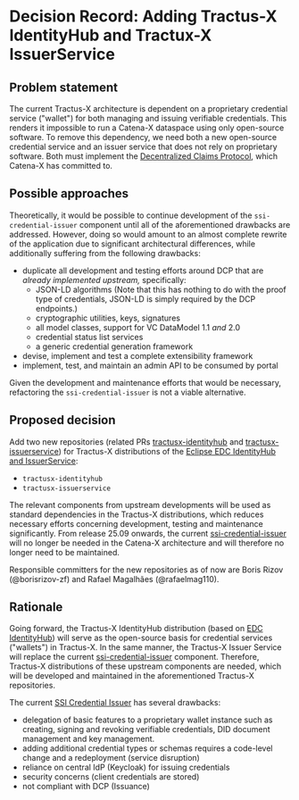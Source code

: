 <!--
#######################################################################

Tractus-X - Special Interest Group (SIG) Architecture

Copyright (c) 2025 Contributors to the Eclipse Foundation

See the NOTICE file(s) distributed with this work for additional
information regarding copyright ownership.

This work is made available under the terms of the
Creative Commons Attribution 4.0 International (CC-BY-4.0) license,
which is available at
https://creativecommons.org/licenses/by/4.0/legalcode.

SPDX-License-Identifier: CC-BY-4.0

#######################################################################
-->

# Decision Record: Adding Tractus-X IdentityHub and Tractux-X IssuerService

## Problem statement

The current Tractus-X architecture is dependent on a proprietary credential service ("wallet") for both managing and issuing verifiable credentials.
This renders it impossible to run a Catena-X dataspace using only open-source software.
To remove this dependency, we need both a new open-source credential service and an issuer service that does not rely on proprietary software.
Both must implement the [Decentralized Claims Protocol](https://eclipse-dataspace-dcp.github.io/decentralized-claims-protocol/), which Catena-X has committed to.

## Possible approaches

Theoretically, it would be possible to continue development of the `ssi-credential-issuer` component until all of the aforementioned drawbacks are addressed.
However, doing so would amount to an almost complete rewrite of the application due to significant architectural differences, while additionally suffering from the following drawbacks:

- duplicate all development and testing efforts around DCP that are _already implemented upstream,_ specifically:
  - JSON-LD algorithms (Note that this has nothing to do with the proof type of credentials, JSON-LD is simply required by the DCP endpoints.)
  - cryptographic utilities, keys, signatures
  - all model classes, support for VC DataModel 1.1 _and_ 2.0
  - credential status list services
  - a generic credential generation framework
- devise, implement and test a complete extensibility framework
- implement, test, and maintain an admin API to be consumed by portal

Given the development and maintenance efforts that would be necessary, refactoring the `ssi-credential-issuer` is not a viable alternative.

## Proposed decision

Add two new repositories (related PRs [tractusx-identityhub](https://github.com/eclipse-tractusx/.eclipsefdn/pull/117) and [tractusx-issuerservice](https://github.com/eclipse-tractusx/.eclipsefdn/pull/118)) for Tractus-X distributions of the [Eclipse EDC IdentityHub and IssuerService](https://github.com/eclipse-edc/IdentityHub):

- `tractusx-identityhub`
- `tractusx-issuerservice`

The relevant components from upstream developments will be used as standard dependencies in the Tractus-X distributions, which reduces necessary efforts concerning development, testing and maintenance significantly.
From release 25.09 onwards, the current [ssi-credential-issuer](https://github.com/eclipse-tractusx/ssi-credential-issuer) will no longer be needed in the Catena-X architecture and will therefore no longer need to be maintained.

Responsible committers for the new repositories as of now are Boris Rizov (@borisrizov-zf) and Rafael Magalhães (@rafaelmag110).

## Rationale

Going forward, the Tractus-X IdentityHub distribution (based on [EDC IdentityHub](https://github.com/eclipse-edc/IdentityHub)) will serve as the open-source basis for credential services ("wallets") in Tractus-X.
In the same manner, the Tractus-X Issuer Service will replace the current [ssi-credential-issuer](https://github.com/eclipse-tractusx/ssi-credential-issuer) component.
Therefore, Tractus-X distributions of these upstream components are needed, which will be developed and maintained in the aforementioned Tractus-X repositories.

The current [SSI Credential Issuer](https://github.com/eclipse-tractusx/ssi-credential-issuer) has several drawbacks:

- delegation of basic features to a proprietary wallet instance such as creating, signing and revoking verifiable credentials, DID document management and key management.
- adding additional credential types or schemas requires a code-level change and a redeployment (service disruption)
- reliance on central IdP (Keycloak) for issuing credentials
- security concerns (client credentials are stored)
- not compliant with DCP (Issuance)
